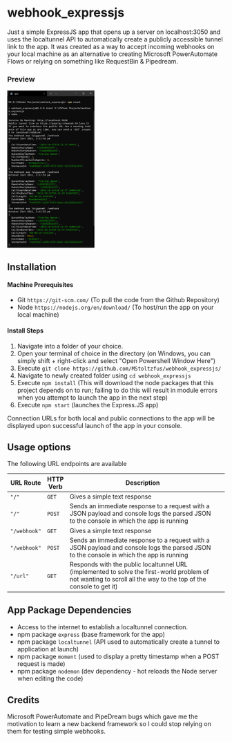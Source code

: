# webhook_expressjs

Just a simple ExpressJS app that opens up a server on localhost:3050 and uses the localtunnel API to automatically create a publicly accessible tunnel link to the app. It was created as a way to accept incoming webhooks on your local machine as an alternative to creating Microsoft PowerAutomate Flows or relying on something like RequestBin & Pipedream.

### Preview
<img src="screenshot.png" alt="screenshot" width ="40%"/>

## Installation

#### Machine Prerequisites
- Git `https://git-scm.com/` (To pull the code from the Github Repository)
- Node `https://nodejs.org/en/download/` (To host/run the app on your local machine)
#### Install Steps
1. Navigate into a folder of your choice.
2. Open your terminal of choice in the directory (on Windows, you can simply shift + right-click and select "Open Powershell Window Here")
3. Execute `git clone https://github.com/MStoltzfus/webhook_expressjs/`
4. Navigate to newly created folder using `cd webhook_expressjs`
5. Execute `npm install` (This will download the node packages that this project depends on to run; failing to do this will result in module errors when you attempt to launch the app in the next step)
6. Execute `npm start` (launches the Express.JS app)

Connection URLs for both local and public connections to the app will be displayed upon successful launch of the app in your console.

## Usage options

The following URL endpoints are available


<table width="100%">
	<!-- why, markdown... -->
	<thead>
		<tr>
			<th width="15%">URL Route</th>
            <th width="10%">HTTP Verb</th>
			<th width="75%">Description</th>
            <th>
		</tr>
	<thead>
	<tbody>
		<tr>
			<td><code>"/"</code></td>
            <td><code>GET</code></td>
			<td>Gives a simple text response</td>
		</tr>
		<tr>
			<td><code>"/"</code></td>
            <td><code>POST</code></td>
			<td>Sends an immediate response to a request with a JSON payload and console logs the parsed JSON to the console in which the app is running</td>
		</tr>
		<tr>
			<td><code>"/webhook"</code></td>
            <td><code>GET</code></td>
			<td>Gives a simple text response</td>
		</tr>
        <tr>
			<td><code>"/webhook"</code></td>
            <td><code>POST</code></td>
			<td>Sends an immediate response to a request with a JSON payload and console logs the parsed JSON to the console in which the app is running</td>
		</tr>
        <tr>
			<td><code>"/url"</code></td>
            <td><code>GET</code></td>
			<td>Responds with the public localtunnel URL (implemented to solve the first-world problem of not wanting to scroll all the way to the top of the console to get it)</td>
		</tr>
	</tbody>
</table>

## App Package Dependencies
- Access to the internet to establish a localtunnel connection.
- npm package `express` (base framework for the app)
- npm package `localtunnel` (API used to automatically create a tunnel to application at launch)
- npm package `moment` (used to display a pretty timestamp when a POST request is made)
- npm package `nodemon` (dev dependency - hot reloads the Node server when editing the code)

## Credits
Microsoft PowerAutomate and PipeDream bugs which gave me the motivation to learn a new backend framework so I could stop relying on them for testing simple webhooks.
